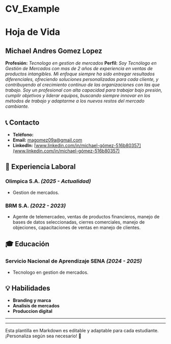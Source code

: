 # CV_Example
# Hoja de Vida

## Michael Andres Gomez Lopez
**Profesión:** _Tecnologo en gestion de mercados_
**Perfil:** _Soy Tecnólogo en Gestión de Mercados con mas de 2 años de experiencia en ventas de productos intangibles. Mi enfoque siempre ha sido entregar resultados diferenciales, ofreciendo soluciones personalizadas para cada cliente, y contribuyendo al crecimiento continuo de las organizaciones con las que trabajo. Soy un profesional con alta capacidad para trabajar bajo presión, cumplir objetivos y liderar equipos, buscando siempre innovar en los métodos de trabajo y adaptarme a los nuevos restos del mercado cambiante._

## 📞 Contacto
- **Teléfono:** 
- **Email:** [magomez09a@gmail.com](mailto:magomez09a@gmail.com)
- **LinkedIn:** [www.linkedin.com/in/michael-gómez-516b80357](www.linkedin.com/in/michael-gómez-516b80357)

## 🏢 Experiencia Laboral
### **Olimpica S.A.** _(2025 - Actualidad)_
- Gestion de mercados.

### **BRM S.A.** _(2022 - 2023)_
- Agente de telemercadeo, ventas de productos financieros, manejo de bases de datos seleccionadas, cierres comerciales, manejo de objeciones, capacitaciones de ventas en manejo de clientes.

## 🎓 Educación
### **Servicio Nacional de Aprendizaje SENA** _(2024 - 2025)_
- Tecnologo en gestion de mercados.

## 💡 Habilidades
- **Branding y marca**
- **Analisis de mercados**
- **Produccion digital**

---



---

Esta plantilla en Markdown es editable y adaptable para cada estudiante. ¡Personaliza según sea necesario! 🎯

